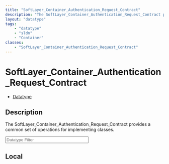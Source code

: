 ```yaml
---
title: "SoftLayer_Container_Authentication_Request_Contract"
description: "The SoftLayer_Container_Authentication_Request_Contract provides a common set of operations for implementing classes."
layout: "datatype"
tags:
    - "datatype"
    - "sldn"
    - "Container"
classes:
    - "SoftLayer_Container_Authentication_Request_Contract"
---
```


# SoftLayer_Container_Authentication_Request_Contract
<div id='service-datatype'>
    <ul id='sldn-reference-tabs'>
        <li id='datatype'> <a href='/reference/datatypes/SoftLayer_Container_Authentication_Request_Contract' >Datatype</a></li>
    </ul>
</div>

## Description 


The SoftLayer_Container_Authentication_Request_Contract provides a common set of operations for implementing classes. 





<!-- Filer BEGIN -->
<div class="view-filters">
        <div class="clearfix">
            <div class="search-input-box">
                <input placeholder="Datatype Filter" onkeyup="titleSearch(inputId='prop-input', divId='properties', elementClass='prop-row')" 
                    type="text" id="prop-input" value="" size="30" maxlength="128" class="form-text">
            </div>
        </div>
</div>
<!-- Filer END -->

<div id="properties" class="content">
<div id="localProperties" class="prop-content" >

## Local
</div>
<!-- LOCAL PROPERTY END -->

</div>



